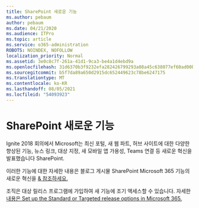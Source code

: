 ```yaml
---
title: SharePoint 새로운 기능
ms.author: pebaum
author: pebaum
ms.date: 04/21/2020
ms.audience: ITPro
ms.topic: article
ms.service: o365-administration
ROBOTS: NOINDEX, NOFOLLOW
localization_priority: Normal
ms.assetid: 3e0c8c7f-261a-41d1-9ca3-be4a1d4ebd9a
ms.openlocfilehash: 31d6370b3f9232efa282426799293a08a45c638077ef60ad00bd11140e4c3d1e
ms.sourcegitcommit: b5f7da89a650d2915dc652449623c78be6247175
ms.translationtype: MT
ms.contentlocale: ko-KR
ms.lasthandoff: 08/05/2021
ms.locfileid: "54093923"
---
```

# <a name="sharepoint-new-features-announced"></a>SharePoint 새로운 기능

Ignite 2018 회의에서 Microsoft는 최신 포털, 새 웹 파트, 허브 사이트에 대한 다양한 향상된 기능, 뉴스 링크, 대상 지정, 새 모바일 앱 가용성, Teams 연결 등 새로운 혁신을 발표했습니다 SharePoint.
  
이러한 기능에 대한 자세한 내용은 블로그 게시물 SharePoint Microsoft 365 기능의 새로운 혁신을 [ &amp; 참조하세요.](https://go.microsoft.com/fwlink/?linkid=2026502)
  
조직은 대상 릴리스 프로그램에 가입하여 새 기능에 조기 액세스할 수 있습니다. 자세한 [내용은 Set up the Standard or Targeted release options in Microsoft 365.](https://docs.microsoft.com/microsoft-365/admin/manage/release-options-in-office-365)
